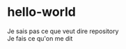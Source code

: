 # hello-world
Je sais pas ce que veut dire repository<br>
                                                 Je fais ce qu'on me dit
